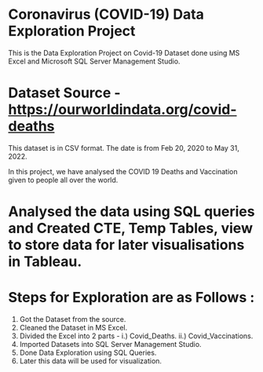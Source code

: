 # Coronavirus (COVID-19) Data Exploration Project

This is the Data Exploration Project on Covid-19 Dataset done using MS Excel and Microsoft SQL Server Management Studio.

# Dataset Source - https://ourworldindata.org/covid-deaths
This dataset is in CSV format.
The date is from Feb 20, 2020 to May 31, 2022.

In this project, we have analysed the COVID 19 Deaths and Vaccination given to people all over the world.

# Analysed the data using SQL queries and Created CTE, Temp Tables, view to store data for later visualisations in Tableau.

# Steps for Exploration are as Follows :

1. Got the Dataset from the source.
2. Cleaned the Dataset in MS Excel.
3. Divided the Excel into 2 parts - 
  i.) Covid_Deaths.
  ii.) Covid_Vaccinations.
4. Imported Datasets into SQL Server Management Studio.
5. Done Data Exploration using SQL Queries.
6. Later this data will be used for visualization.
